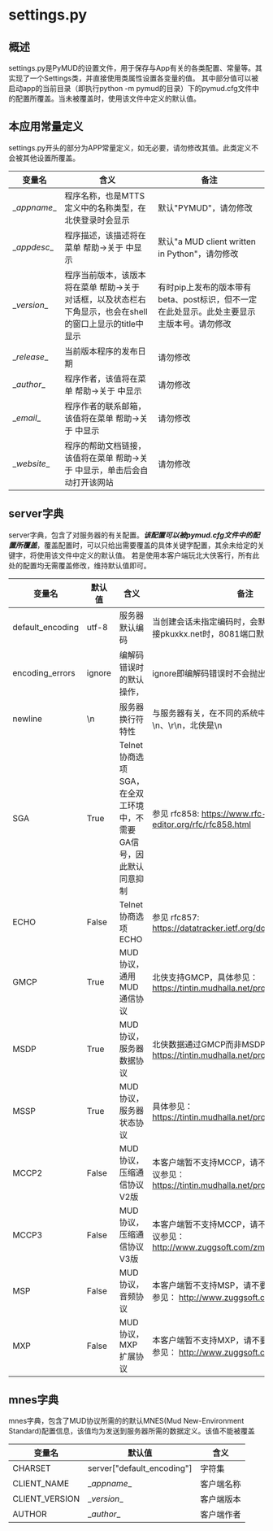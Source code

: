 # settings.py

## 概述

settings.py是PyMUD的设置文件，用于保存与App有关的各类配置、常量等。其实现了一个Settings类，并直接使用类属性设置各变量的值。
其中部分值可以被启动app的当前目录（即执行python -m pymud的目录）下的pymud.cfg文件中的配置所覆盖。当未被覆盖时，使用该文件中定义的默认值。

## 本应用常量定义

settings.py开头的部分为APP常量定义，如无必要，请勿修改其值。此类定义不会被其他设置所覆盖。

|变量名|含义|备注|
|-|-|-|
|\__appname__|程序名称，也是MTTS定义中的名称类型，在北侠登录时会显示|默认"PYMUD"，请勿修改|
|\__appdesc__|程序描述，该描述将在菜单 帮助->关于 中显示|默认"a MUD client written in Python"，请勿修改|
|\__version__|程序当前版本，该版本将在菜单 帮助->关于 对话框，以及状态栏右下角显示，也会在shell的窗口上显示的title中显示|有时pip上发布的版本带有beta、post标识，但不一定在此处显示。此处主要显示主版本号。请勿修改|
|\__release__|当前版本程序的发布日期|请勿修改|
|\__author__|程序作者，该值将在菜单 帮助->关于 中显示|请勿修改|
|\__email__|程序作者的联系邮箱，该值将在菜单 帮助->关于 中显示|请勿修改|
|\__website__|程序的帮助文档链接，该值将在菜单 帮助->关于 中显示，单击后会自动打开该网站|请勿修改|

## server字典

server字典，包含了对服务器的有关配置。***该配置可以被pymud.cfg文件中的配置所覆盖***，覆盖配置时，可以只给出需要覆盖的具体关键字配置，其余未给定的关键字，将使用该文件中定义的默认值。
若是使用本客户端玩北大侠客行，所有此处的配置均无需覆盖修改，维持默认值即可。

|变量名|默认值|含义|备注|
|-|-|-|-|
|default_encoding|utf-8|服务器默认编码|当创建会话未指定编码时，会默认使用该编码。连接pkuxkx.net时，8081端口默认utf-8|
|encoding_errors|ignore|编解码错误时的默认操作，|ignore即编解码错误时不会抛出异常|
|newline|\n|服务器换行符特性|与服务器有关，在不同的系统中，换行符可能为\r、\n、\r\n，北侠是\n|
|SGA|True|Telnet协商选项SGA，在全双工环境中，不需要GA信号，因此默认同意抑制|参见 rfc858: <https://www.rfc-editor.org/rfc/rfc858.html>|
|ECHO|False|Telnet协商选项ECHO|参见 rfc857: <https://datatracker.ietf.org/doc/html/rfc857.html>|
|GMCP|True|MUD协议，通用MUD通信协议|北侠支持GMCP，具体参见： <https://tintin.mudhalla.net/protocols/gmcp/>|
|MSDP|True|MUD协议，服务器数据协议|北侠数据通过GMCP而非MSDP发送。具体参见： <https://tintin.mudhalla.net/protocols/msdp/>|
|MSSP|True|MUD协议，服务器状态协议|具体参见： <https://tintin.mudhalla.net/protocols/mssp/>|
|MCCP2|False|MUD协议，压缩通信协议V2版|本客户端暂不支持MCCP，请不要修改此设定。协议参见： <https://tintin.mudhalla.net/protocols/mccp/>|
|MCCP3|False|MUD协议，压缩通信协议V3版|本客户端暂不支持MCCP，请不要修改此设定。协议参见： <http://www.zuggsoft.com/zmud/mcp.htm>|
|MSP|False|MUD协议，音频协议|本客户端暂不支持MSP，请不要修改此设定。协议参见： <http://www.zuggsoft.com/zmud/msp.htm>|
|MXP|False|MUD协议，MXP扩展协议|本客户端暂不支持MXP，请不要修改此设定。协议参见： <http://www.zuggsoft.com/zmud/mxp.htm>|

## mnes字典

mnes字典，包含了MUD协议所需的的默认MNES(Mud New-Environment Standard)配置信息，该值均为发送到服务器所需的数据定义。该值不能被覆盖

|变量名|默认值|含义|
|-|-|-|
|CHARSET|server["default_encoding"]|字符集|
|CLIENT_NAME|\__appname__|客户端名称|
|CLIENT_VERSION|\__version__|客户端版本|
|AUTHOR|\__author__|客户端作者|
